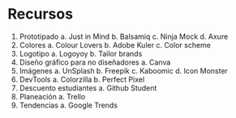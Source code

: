 # Recursos

1. Prototipado
    a. Just in Mind
    b. Balsamiq
    c. Ninja Mock
    d. Axure
2. Colores
    a. Colour Lovers
    b. Adobe Kuler
    c. Color scheme
3. Logotipo
    a. Logoyoy
    b. Tailor brands
4. Diseño gráfico para no diseñadores
    a. Canva
5. Imágenes
    a. UnSplash
    b. Freepik
    c. Kaboomic
    d. Icon Monster
6. DevTools
    a. Colorzilla
    b. Perfect Pixel
7. Descuento estudiantes
    a. Github Student
8. Planeación
    a. Trello
9. Tendencias
    a. Google Trends


